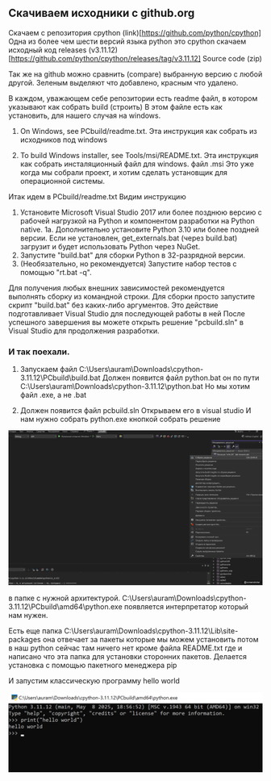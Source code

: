 ## Скачиваем исходники с github.org
Скачаем с репозитория cpython (link)[https://github.com/python/cpython]
Одна из более чем шести версий языка python это cpython
скачаем исходный код releases (v3.11.12)[https://github.com/python/cpython/releases/tag/v3.11.12]
Source code (zip)

Так же на github можно сравнить (compare) выбранную версию с любой другой.
Зеленым выделяют что добавлено, красным что удалено.

В каждом, уважающем себе репозитории есть readme файл, в котором указывают как собрать build (строить)
В этом файле есть как установить, для нашего случая на windows.

1) On Windows, see PCbuild/readme.txt.
Эта инструкция как собрать из исходников под windows

2) To build Windows installer, see Tools/msi/README.txt.
Эта инструкция как собрать инсталяционный файл для windows. файл .msi
Это уже когда мы собрали проект, и хотим сделать установщик для операционной системы.

Итак идем в PCbuild/readme.txt
Видим инструкцию
1. Установите Microsoft Visual Studio 2017 или более позднюю версию с рабочей нагрузкой на Python и
компонентом разработки на Python native.
1a. Дополнительно установите Python 3.10 или более поздней версии.  Если не установлен,
get_externals.bat (через build.bat) загрузит и будет использовать Python через
    NuGet.
2. Запустите "build.bat" для сборки Python в 32-разрядной версии.
3. (Необязательно, но рекомендуется) Запустите набор тестов с помощью "rt.bat -q".

Для получения любых внешних зависимостей рекомендуется выполнять сборку из командной строки.
Для сборки просто запустите скрипт "build.bat" без каких-либо аргументов. Это действие подготавливает Visual Studio для последующей работы в ней
После успешного завершения вы можете открыть решение "pcbuild.sln"
в Visual Studio для продолжения разработки.

### И так поехали.
1) Запускаем файл C:\Users\auram\Downloads\cpython-3.11.12\PCbuild\build.bat
Должен появится файл python.bat он по пути C:\Users\auram\Downloads\cpython-3.11.12\python.bat
Но мы хотим файл .exe, а не .bat

2) Должен появится файл pcbuild.sln
Открываем его в visual studio
И нам нужно собрать python.exe кнопкой собрать решение

![build_amd64](img\img_build_amd64.png)

в папке с нужной архитектурой.
C:\Users\auram\Downloads\cpython-3.11.12\PCbuild\amd64\python.exe
появляется интерпретатор который нам нужен.

Есть еще папка C:\Users\auram\Downloads\cpython-3.11.12\Lib\site-packages
она отвечает за пакеты которые мы можем установить потом в наш python
сейчас там ничего нет кроме файла README.txt где и написано что эта папка для установки сторонних пакетов.
Делается установка с помощью пакетного менеджера pip

И запустим классическую программу hello world

![hello](img\hello_world.png)
